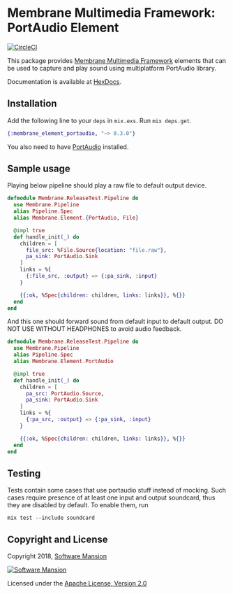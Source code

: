 # Membrane Multimedia Framework: PortAudio Element

[![CircleCI](https://circleci.com/gh/membraneframework/membrane-element-portaudio.svg?style=svg)](https://circleci.com/gh/membraneframework/membrane-element-portaudio)

This package provides [Membrane Multimedia Framework](https://membraneframework.org)
elements that can be used to capture and play sound
using multiplatform PortAudio library.

Documentation is available at [HexDocs](https://hexdocs.pm/membrane_element_portaudio/).

## Installation

Add the following line to your `deps` in `mix.exs`. Run `mix deps.get`.

```elixir
{:membrane_element_portaudio, "~> 0.3.0"}
```

You also need to have [PortAudio](http://portaudio.com/) installed.

## Sample usage

Playing below pipeline should play a raw file to default output device.

```elixir
defmodule Membrane.ReleaseTest.Pipeline do
  use Membrane.Pipeline
  alias Pipeline.Spec
  alias Membrane.Element.{PortAudio, File}

  @impl true
  def handle_init(_) do
    children = [
      file_src: %File.Source{location: "file.raw"},
      pa_sink: PortAudio.Sink
    ]
    links = %{
      {:file_src, :output} => {:pa_sink, :input}
    }

    {{:ok, %Spec{children: children, links: links}}, %{}}
  end
end
```

And this one should forward sound from default input to default output. DO NOT USE WITHOUT HEADPHONES to avoid audio feedback.

```elixir
defmodule Membrane.ReleaseTest.Pipeline do
  use Membrane.Pipeline
  alias Pipeline.Spec
  alias Membrane.Element.PortAudio

  @impl true
  def handle_init(_) do
    children = [
      pa_src: PortAudio.Source,
      pa_sink: PortAudio.Sink
    ]
    links = %{
      {:pa_src, :output} => {:pa_sink, :input}
    }

    {{:ok, %Spec{children: children, links: links}}, %{}}
  end
end
```

## Testing

Tests contain some cases that use portaudio stuff instead of mocking. Such cases require presence of at least one input and output soundcard, thus they are disabled by default. To enable them, run
```
mix test --include soundcard
```

## Copyright and License

Copyright 2018, [Software Mansion](https://swmansion.com/?utm_source=git&utm_medium=readme&utm_campaign=membrane-element-portaudio)

[![Software Mansion](https://membraneframework.github.io/static/logo/swm_logo_readme.png)](
https://swmansion.com/?utm_source=git&utm_medium=readme&utm_campaign=membrane-element-portaudio)

Licensed under the [Apache License, Version 2.0](LICENSE)
